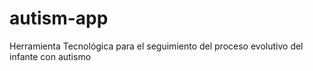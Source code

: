 # autism-app
Herramienta Tecnológica para el seguimiento del proceso evolutivo del infante con autismo

